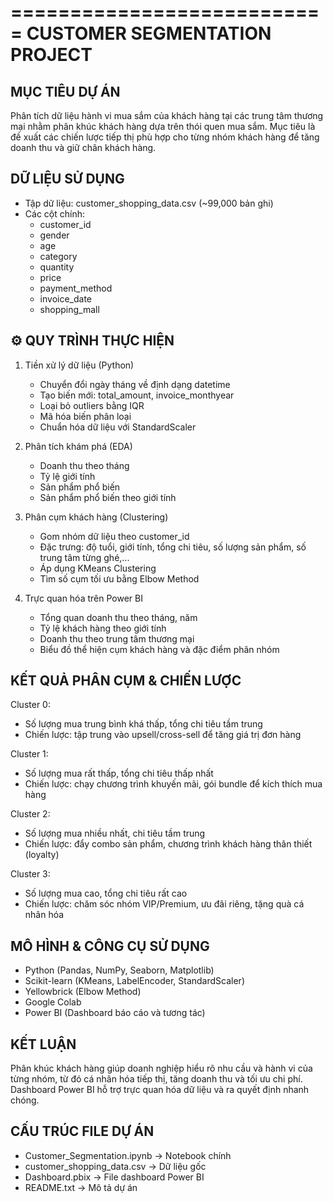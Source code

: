 ===========================
CUSTOMER SEGMENTATION PROJECT
===========================

 MỤC TIÊU DỰ ÁN
---------------------------
Phân tích dữ liệu hành vi mua sắm của khách hàng tại các trung tâm thương mại nhằm phân khúc khách hàng dựa trên thói quen mua sắm. Mục tiêu là đề xuất các chiến lược tiếp thị phù hợp cho từng nhóm khách hàng để tăng doanh thu và giữ chân khách hàng.

 DỮ LIỆU SỬ DỤNG
---------------------------
- Tập dữ liệu: customer_shopping_data.csv (~99,000 bản ghi)
- Các cột chính: 
  + customer_id
  + gender
  + age
  + category
  + quantity
  + price
  + payment_method
  + invoice_date
  + shopping_mall

⚙️ QUY TRÌNH THỰC HIỆN
---------------------------
1. Tiền xử lý dữ liệu (Python)
   - Chuyển đổi ngày tháng về định dạng datetime
   - Tạo biến mới: total_amount, invoice_monthyear
   - Loại bỏ outliers bằng IQR
   - Mã hóa biến phân loại
   - Chuẩn hóa dữ liệu với StandardScaler

2. Phân tích khám phá (EDA)
   - Doanh thu theo tháng
   - Tỷ lệ giới tính
   - Sản phẩm phổ biến
   - Sản phẩm phổ biến theo giới tính

3. Phân cụm khách hàng (Clustering)
   - Gom nhóm dữ liệu theo customer_id
   - Đặc trưng: độ tuổi, giới tính, tổng chi tiêu, số lượng sản phẩm, số trung tâm từng ghé,...
   - Áp dụng KMeans Clustering
   - Tìm số cụm tối ưu bằng Elbow Method

4. Trực quan hóa trên Power BI
   - Tổng quan doanh thu theo tháng, năm
   - Tỷ lệ khách hàng theo giới tính
   - Doanh thu theo trung tâm thương mại
   - Biểu đồ thể hiện cụm khách hàng và đặc điểm phân nhóm

 KẾT QUẢ PHÂN CỤM & CHIẾN LƯỢC
---------------------------

Cluster 0:
- Số lượng mua trung bình khá thấp, tổng chi tiêu tầm trung
- Chiến lược: tập trung vào upsell/cross-sell để tăng giá trị đơn hàng

Cluster 1:
- Số lượng mua rất thấp, tổng chi tiêu thấp nhất
- Chiến lược: chạy chương trình khuyến mãi, gói bundle để kích thích mua hàng

Cluster 2:
- Số lượng mua nhiều nhất, chi tiêu tầm trung
- Chiến lược: đẩy combo sản phẩm, chương trình khách hàng thân thiết (loyalty)

Cluster 3:
- Số lượng mua cao, tổng chi tiêu rất cao
- Chiến lược: chăm sóc nhóm VIP/Premium, ưu đãi riêng, tặng quà cá nhân hóa

 MÔ HÌNH & CÔNG CỤ SỬ DỤNG
---------------------------
- Python (Pandas, NumPy, Seaborn, Matplotlib)
- Scikit-learn (KMeans, LabelEncoder, StandardScaler)
- Yellowbrick (Elbow Method)
- Google Colab
- Power BI (Dashboard báo cáo và tương tác)

 KẾT LUẬN
---------------------------
Phân khúc khách hàng giúp doanh nghiệp hiểu rõ nhu cầu và hành vi của từng nhóm, từ đó cá nhân hóa tiếp thị, tăng doanh thu và tối ưu chi phí. Dashboard Power BI hỗ trợ trực quan hóa dữ liệu và ra quyết định nhanh chóng.

 CẤU TRÚC FILE DỰ ÁN
---------------------------
- Customer_Segmentation.ipynb  → Notebook chính
- customer_shopping_data.csv   → Dữ liệu gốc
- Dashboard.pbix               → File dashboard Power BI
- README.txt                   → Mô tả dự án

